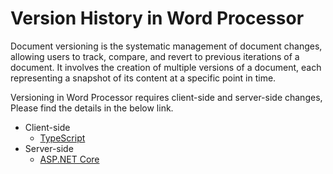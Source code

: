 # Version History in Word Processor

Document versioning is the systematic management of document changes, allowing users to track, compare, and revert to previous iterations of a document. It involves the creation of multiple versions of a document, each representing a snapshot of its content at a specific point in time.

Versioning in Word Processor requires client-side and server-side changes, Please find the details in the below link.
- Client-side
  - [TypeScript](./client-side/TypeScript/README.md)
- Server-side
  - [ASP.NET Core](./server-side/ASP.NET%20Core/README.md)